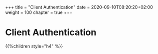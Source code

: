 +++
title = "Client Authentication"
date = 2020-09-10T08:20:20+02:00
weight = 100
chapter = true
+++

# Client Authentication

{{%children style="h4" %}}

